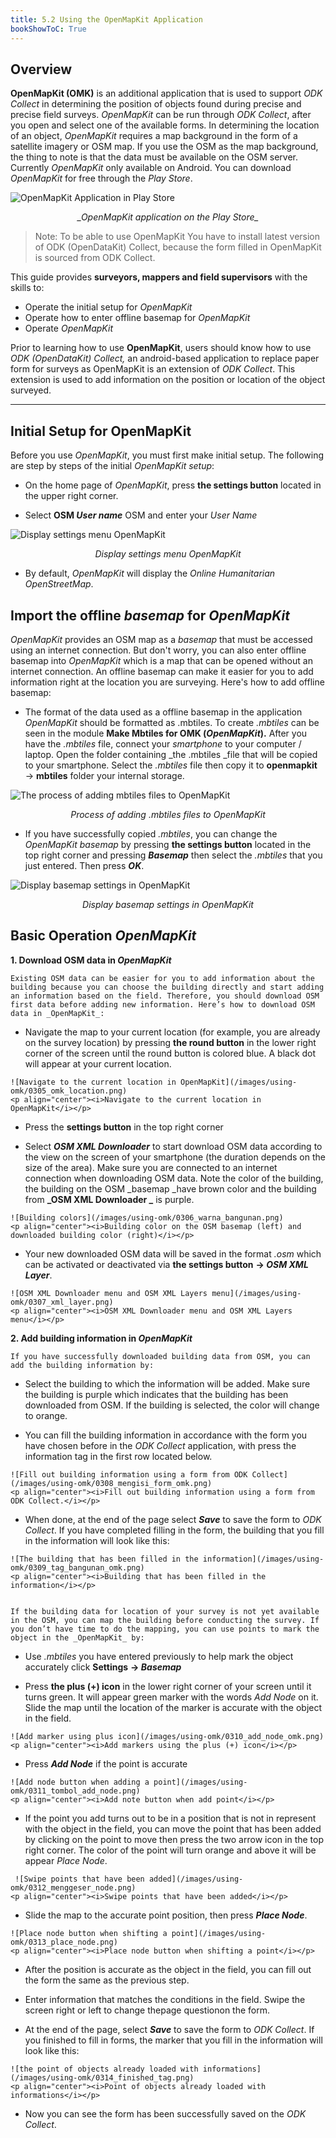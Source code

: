 ```yaml
---
title: 5.2 Using the OpenMapKit Application
bookShowToC: True
---
```


## Overview
**OpenMapKit (OMK)** is an additional application that is used to support _ODK Collect_ in determining the position of objects found during precise and precise field surveys. _OpenMapKit_ can be run through _ODK Collect_, after you open and select one of the available forms. In determining the location of an object, _OpenMapKit_ requires a map background in the form of a satellite imagery or OSM map. If you use the OSM as the map background, the thing to note is that the data must be available on the OSM server. Currently _OpenMapKit_ only available on Android. You can download _OpenMapKit_ for free through the _Play Store_.

![OpenMapKit Application in Play Store](/images/using-omk/0301_app_omk.png)
<p align="center"><i>_OpenMapKit application on the Play Store_
</i></p>


>
> Note:
> To be able to use OpenMapKit You have to install latest version of ODK (OpenDataKit) Collect, because the form filled in OpenMapKit is sourced from ODK Collect.
>

This guide provides **surveyors, mappers and field supervisors** with the skills to:

*   Operate the initial setup for _OpenMapKit_
*   Operate how to enter offline basemap for _OpenMapKit_
*   Operate _OpenMapKit_

Prior to learning how to use **OpenMapKit**, users should know how to use _ODK (OpenDataKit) Collect,_ an android-based application to replace paper form for surveys as OpenMapKit is an extension of  _ODK Collect_. This extension is used to add information on the position or location of the object surveyed.

***

## Initial Setup for OpenMapKit

Before you use _OpenMapKit_, you must first make initial setup. The following are step by steps of the initial _OpenMapKit setup_:



*   On the home page of _OpenMapKit_, press **the settings button** located in the upper right corner.
  
*   Select **OSM _User name_** OSM and enter your _User Name_

![Display settings menu OpenMapKit](/images/using-omk/0302_setting_omk.png)
<p align="center"><i>Display settings menu OpenMapKit</i></p>

*   By default, _OpenMapKit_ will display the _Online Humanitarian OpenStreetMap_.

## Import the offline _basemap_ for _OpenMapKit_

_OpenMapKit_ provides an OSM map as a _basemap_ that must be accessed using an internet connection. But don't worry, you can also enter offline basemap into _OpenMapKit_ which is a map that can be opened without an internet connection. An offline basemap can make it easier for you to add information right at the location you are surveying. Here's how to add offline basemap:



*   The format of the data used as a offline basemap in the application _OpenMapKit_ should be formatted as .mbtiles. To create _.mbtiles_ can be seen in the module **Make Mbtiles for OMK (_OpenMapKit_).** After you have the _.mbtiles_ file, connect your _smartphone_ to your computer / laptop. Open the folder containing _the .mbtiles _file that will be copied to your smartphone. Select the _.mbtiles_ file then copy it to **openmapkit** → **mbtiles** folder your internal storage.

![The process of adding mbtiles files to OpenMapKit](/images/using-omk/0303_omk_mbtiles.png)
<p align="center"><i>Process of adding .mbtiles files to OpenMapKit</i></p>

*   If you have successfully copied _.mbtiles_, you can change the _OpenMapKit basemap_ by pressing **the settings button** located in the top right corner and pressing **_Basemap_** then select the _.mbtiles_ that you just entered. Then press **_OK_**.

![Display basemap settings in OpenMapKit](/images/using-omk/0304_omk_basemap.png)
<p align="center"><i>Display basemap settings in OpenMapKit</i></p>

## Basic Operation _OpenMapKit_



**1. Download OSM data in _OpenMapKit_**

    Existing OSM data can be easier for you to add information about the building because you can choose the building directly and start adding an information based on the field. Therefore, you should download OSM first data before adding new information. Here’s how to download OSM data in _OpenMapKit_:

   *   Navigate the map to your current location (for example, you are already on the survey location) by pressing **the round button** in the lower right corner of the screen until the round button is colored blue. A black dot will appear at your current location.

    ![Navigate to the current location in OpenMapKit](/images/using-omk/0305_omk_location.png)
    <p align="center"><i>Navigate to the current location in OpenMapKit</i></p>

   *   Press the **settings button** in the top right corner

   *   Select **_OSM XML Downloader_** to start download OSM data according to the view on the screen of your smartphone (the duration depends on the size of the area). Make sure you are connected to an internet connection when downloading OSM data. Note the color of the building, the building on the OSM _basemap _have brown color and the building from **_OSM XML Downloader _** is purple.


    ![Building colors](/images/using-omk/0306_warna_bangunan.png)
    <p align="center"><i>Building color on the OSM basemap (left) and downloaded building color (right)</i></p>

   *   Your new downloaded OSM data will be saved in the format _.osm_ which can be activated or deactivated via **the settings button** **→ _OSM XML Layer_**.

    ![OSM XML Downloader menu and OSM XML Layers menu](/images/using-omk/0307_xml_layer.png)
    <p align="center"><i>OSM XML Downloader menu and OSM XML Layers menu</i></p>
    

**2. Add building information in _OpenMapKit_**

    If you have successfully downloaded building data from OSM, you can add the building information by:

   *   Select the building to which the information will be added. Make sure the building is purple which indicates that the building has been downloaded from OSM. If the building is selected, the color will change to orange.
  
   *   You can fill the building information in accordance with the form you have chosen before in the _ODK Collect_ application, with press the information tag in the first row located below.

    ![Fill out building information using a form from ODK Collect](/images/using-omk/0308_mengisi_form_omk.png)
    <p align="center"><i>Fill out building information using a form from ODK Collect.</i></p>

   *   When done, at the end of the page select **_Save_** to save the form to _ODK Collect_. If you have completed filling in the form, the building that you fill in the information will look like this:

    ![The building that has been filled in the information](/images/using-omk/0309_tag_bangunan_omk.png)
    <p align="center"><i>Building that has been filled in the information</i></p>  


    If the building data for location of your survey is not yet available in the OSM, you can map the building before conducting the survey. If you don’t have time to do the mapping, you can use points to mark the object in the _OpenMapKit_ by:

   *   Use _.mbtiles_ you have entered previously to help mark the object accurately click **Settings** **→ _Basemap_**
  
   *   Press **the plus (+) icon** in the lower right corner of your screen until it turns green. It will appear green marker with the words _Add Node_ on it. Slide the map until the location of the marker is accurate with the object in the field.

    ![Add marker using plus icon](/images/using-omk/0310_add_node_omk.png)
    <p align="center"><i>Add markers using the plus (+) icon</i></p>

   *   Press **_Add Node_** if the point is accurate

    ![Add node button when adding a point](/images/using-omk/0311_tombol_add_node.png)
    <p align="center"><i>Add note button when add point</i></p>

   *   If the point you add turns out to be in a position that is not in represent with the object in the field, you can move the point that has been added by clicking on the point to move then press the two arrow icon in the top right corner. The color of the point will turn orange and above it will be appear _Place Node_.
     
     ![Swipe points that have been added](/images/using-omk/0312_menggeser_node.png)
    <p align="center"><i>Swipe points that have been added</i></p>

   *   Slide the map to the accurate point position, then press **_Place Node_**.

    ![Place node button when shifting a point](/images/using-omk/0313_place_node.png)
    <p align="center"><i>Place node button when shifting a point</i></p>
    
   *   After the position is accurate as the object in the field, you can fill out the form the same as the previous step.
  
   *   Enter information that matches the conditions in the field. Swipe the screen right or left to change thepage questionon the form.

   *   At the end of the page, select **_Save_** to save the form to _ODK Collect_. If you finished to fill in forms, the marker that you fill in the information will look like this:

    ![the point of objects already loaded with informations](/images/using-omk/0314_finished_tag.png)
    <p align="center"><i>Point of objects already loaded with informations</i></p>

   *   Now you can see the form has been successfully saved on the _ODK Collect_.
